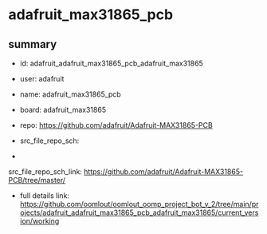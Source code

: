 # adafruit_max31865_pcb
 
## summary 
* id: adafruit_adafruit_max31865_pcb_adafruit_max31865
* user: adafruit
* name: adafruit_max31865_pcb
* board: adafruit_max31865
* repo: https://github.com/adafruit/Adafruit-MAX31865-PCB



* src_file_repo_sch: 
*
 src_file_repo_sch_link: https://github.com/adafruit/Adafruit-MAX31865-PCB/tree/master/
* full details link: https://github.com/oomlout/oomlout_oomp_project_bot_v_2/tree/main/projects/adafruit_adafruit_max31865_pcb_adafruit_max31865/current_version/working  






